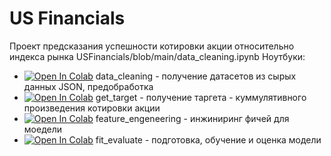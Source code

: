 # US Financials

Проект предсказания успешности котировки акции относительно индекса рынка
USFinancials/blob/main/data_cleaning.ipynb
Ноутбуки:
- [![Open In Colab](https://colab.research.google.com/assets/colab-badge.svg)](https://colab.research.google.com/github/DmitriyKhodykin/USFinancials/blob/main/data_cleaning.ipynb) data_cleaning - получение датасетов из сырых данных JSON, предобработка
- [![Open In Colab](https://colab.research.google.com/assets/colab-badge.svg)](https://colab.research.google.com/github/DmitriyKhodykin/USFinancials/blob/main/get_target.ipynb) get_target - получение таргета - куммулятивного произведения котировки акции
- [![Open In Colab](https://colab.research.google.com/assets/colab-badge.svg)](https://colab.research.google.com/github/DmitriyKhodykin/USFinancials/blob/main/feature_engeneering.ipynb) feature_engeneering - инжиниринг фичей для моедели
- [![Open In Colab](https://colab.research.google.com/assets/colab-badge.svg)](https://colab.research.google.com/github/DmitriyKhodykin/USFinancials/blob/main/fit_evaluate.ipynb) fit_evaluate - подготовка, обучение и оценка модели
